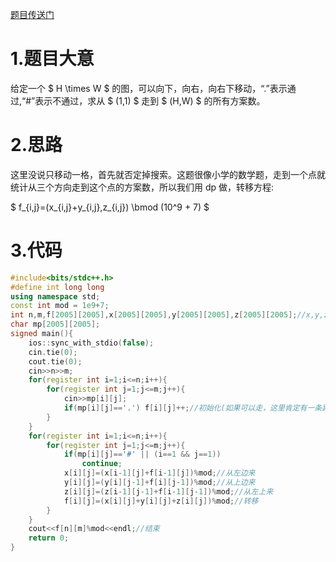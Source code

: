 [题目传送门](https://www.luogu.com.cn/problem/AT_abc183_e)

# 1.题目大意

给定一个 $ H \times W $ 的图，可以向下，向右，向右下移动，“.”表示通过,“#”表示不通过，求从 $ (1,1) $ 走到 $ (H,W) $ 的所有方案数。

# 2.思路

这里没说只移动一格，首先就否定掉搜索。这题很像小学的数学题，走到一个点就统计从三个方向走到这个点的方案数，所以我们用 dp 做，转移方程: 

$ f_{i,j}=(x_{i,j}+y_{i,j},z_{i,j}) \bmod (10^9 + 7) $

# 3.代码

```cpp
#include<bits/stdc++.h>
#define int long long
using namespace std;
const int mod = 1e9+7;
int n,m,f[2005][2005],x[2005][2005],y[2005][2005],z[2005][2005];//x,y,z分别存从左，左上，上走到这个点的路线个数
char mp[2005][2005];
signed main(){
	ios::sync_with_stdio(false);
	cin.tie(0);
	cout.tie(0);
	cin>>n>>m;
	for(register int i=1;i<=n;i++){
		for(register int j=1;j<=m;j++){
			cin>>mp[i][j];
			if(mp[i][j]=='.') f[i][j]++;//初始化(如果可以走，这里肯定有一条路线)
		}
	}
	for(register int i=1;i<=n;i++){
		for(register int j=1;j<=m;j++){
			if(mp[i][j]=='#' || (i==1 && j==1))
				continue;
			x[i][j]=(x[i-1][j]+f[i-1][j])%mod;//从左边来
			y[i][j]=(y[i][j-1]+f[i][j-1])%mod;//从上边来
			z[i][j]=(z[i-1][j-1]+f[i-1][j-1])%mod;//从左上来
			f[i][j]=(x[i][j]+y[i][j]+z[i][j])%mod;//转移
		}
	}
	cout<<f[n][m]%mod<<endl;//结束
	return 0;
}
```
